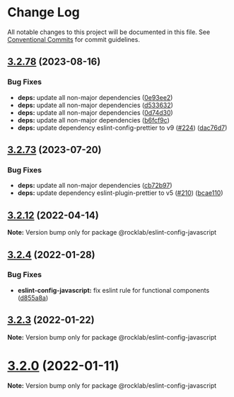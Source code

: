 # Change Log

All notable changes to this project will be documented in this file.
See [Conventional Commits](https://conventionalcommits.org) for commit guidelines.

## [3.2.78](https://github.com/cstn/rocklab-javascript/compare/v3.2.73...v3.2.78) (2023-08-16)


### Bug Fixes

* **deps:** update all non-major dependencies ([0e93ee2](https://github.com/cstn/rocklab-javascript/commit/0e93ee2a56ec2a2815da39afb94a55b58785a6f8))
* **deps:** update all non-major dependencies ([d533632](https://github.com/cstn/rocklab-javascript/commit/d533632538220c2ee2bd1c3f90de1209b055353c))
* **deps:** update all non-major dependencies ([0d74d30](https://github.com/cstn/rocklab-javascript/commit/0d74d302694bea66aaf7c3d1fc160b7a62359c2b))
* **deps:** update all non-major dependencies ([b6fcf9c](https://github.com/cstn/rocklab-javascript/commit/b6fcf9c7de7c45723026eb4f59572783b6754d20))
* **deps:** update dependency eslint-config-prettier to v9 ([#224](https://github.com/cstn/rocklab-javascript/issues/224)) ([dac76d7](https://github.com/cstn/rocklab-javascript/commit/dac76d7e0790c563df5cd4a1c95ff04a50ef725c))





## [3.2.73](https://github.com/cstn/rocklab-javascript/compare/v3.2.59...v3.2.73) (2023-07-20)


### Bug Fixes

* **deps:** update all non-major dependencies ([cb72b97](https://github.com/cstn/rocklab-javascript/commit/cb72b971698a9816131d02790db895719e8cefae))
* **deps:** update dependency eslint-plugin-prettier to v5 ([#210](https://github.com/cstn/rocklab-javascript/issues/210)) ([bcae110](https://github.com/cstn/rocklab-javascript/commit/bcae1108afee49f6702e9bf86ee5b6f6a9d52365))





## [3.2.12](https://github.com/cstn/rocklab-javascript/compare/v3.2.11...v3.2.12) (2022-04-14)

**Note:** Version bump only for package @rocklab/eslint-config-javascript





## [3.2.4](https://github.com/cstn/rocklab-javascript/compare/v3.2.1...v3.2.4) (2022-01-28)


### Bug Fixes

* **eslint-config-javascript:** fix eslint rule for functional components ([d855a8a](https://github.com/cstn/rocklab-javascript/commit/d855a8ac8b824fc6b8ac53eaa8d9145688429c39))





## [3.2.3](https://github.com/cstn/rocklab-javascript/compare/v3.2.1...v3.2.3) (2022-01-22)

**Note:** Version bump only for package @rocklab/eslint-config-javascript





# [3.2.0](https://github.com/cstn/rocklab-javascript/compare/v3.0.7...v3.2.0) (2022-01-11)

**Note:** Version bump only for package @rocklab/eslint-config-javascript
